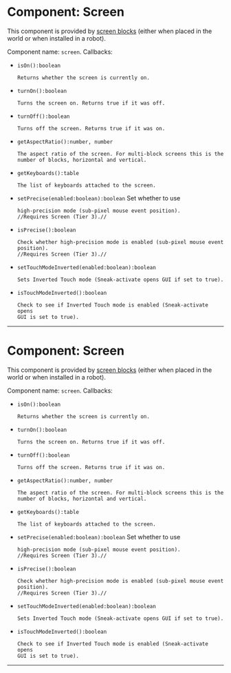 # Component: Screen

This component is provided by [screen blocks](/block/screen) (either
when placed in the world or when installed in a robot).

Component name: `screen`. Callbacks:

- `isOn():boolean`

      Returns whether the screen is currently on.

- `turnOn():boolean`

      Turns the screen on. Returns true if it was off.

- `turnOff():boolean`

      Turns off the screen. Returns true if it was on.

- `getAspectRatio():number, number`

      The aspect ratio of the screen. For multi-block screens this is the
      number of blocks, horizontal and vertical.

- `getKeyboards():table`

      The list of keyboards attached to the screen.

- `setPrecise(enabled:boolean):boolean` Set whether to use

      high-precision mode (sub-pixel mouse event position).
      //Requires Screen (Tier 3).//

- `isPrecise():boolean`

      Check whether high-precision mode is enabled (sub-pixel mouse event
      position).
      //Requires Screen (Tier 3).//

- `setTouchModeInverted(enabled:boolean):boolean`

      Sets Inverted Touch mode (Sneak-activate opens GUI if set to true).

- `isTouchModeInverted():boolean`

      Check to see if Inverted Touch mode is enabled (Sneak-activate opens
      GUI is set to true).

------------------------------------------------------------------------

# Component: Screen

This component is provided by [screen blocks](/block/screen) (either
when placed in the world or when installed in a robot).

Component name: `screen`. Callbacks:

- `isOn():boolean`

      Returns whether the screen is currently on.

- `turnOn():boolean`

      Turns the screen on. Returns true if it was off.

- `turnOff():boolean`

      Turns off the screen. Returns true if it was on.

- `getAspectRatio():number, number`

      The aspect ratio of the screen. For multi-block screens this is the
      number of blocks, horizontal and vertical.

- `getKeyboards():table`

      The list of keyboards attached to the screen.

- `setPrecise(enabled:boolean):boolean` Set whether to use

      high-precision mode (sub-pixel mouse event position).
      //Requires Screen (Tier 3).//

- `isPrecise():boolean`

      Check whether high-precision mode is enabled (sub-pixel mouse event
      position).
      //Requires Screen (Tier 3).//

- `setTouchModeInverted(enabled:boolean):boolean`

      Sets Inverted Touch mode (Sneak-activate opens GUI if set to true).

- `isTouchModeInverted():boolean`

      Check to see if Inverted Touch mode is enabled (Sneak-activate opens
      GUI is set to true).

------------------------------------------------------------------------
